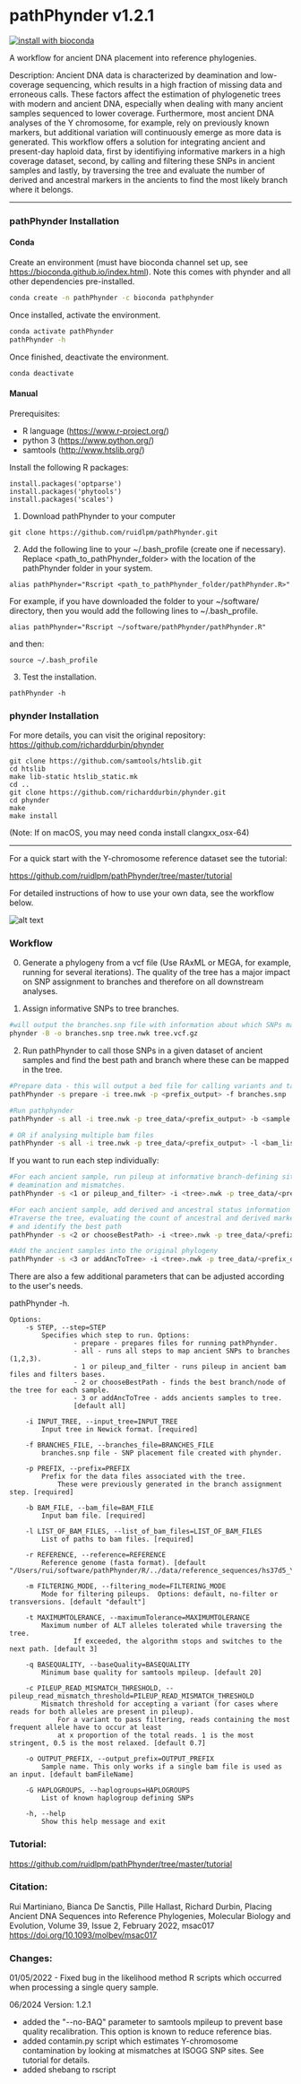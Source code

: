 # pathPhynder v1.2.1

[![install with 
bioconda](https://img.shields.io/badge/install%20with-bioconda-brightgreen.svg?style=flat)](http://bioconda.github.io/recipes/pathphynder/README.html)

A workflow for ancient DNA placement into reference phylogenies.

Description: Ancient DNA data is characterized by deamination and low-coverage sequencing, which results in a high fraction of missing data and erroneous calls. These factors affect the estimation of phylogenetic trees with modern and ancient DNA, especially when dealing with many ancient samples sequenced to lower coverage. Furthermore, most ancient DNA analyses of the Y chromosome, for example, rely on previously known markers, but additional variation will continuously emerge as more data is generated. This workflow offers a solution for integrating ancient and present-day haploid data, first by identifiying informative markers in a high coverage dataset, second, by calling and filtering these SNPs in ancient samples and lastly, by traversing the tree and evaluate the number of derived and ancestral markers in the ancients to find the most likely branch where it belongs.


_________________________________________________

### pathPhynder Installation

#### Conda

Create an environment (must have bioconda channel set up, see https://bioconda.github.io/index.html).
Note this comes with phynder and all other dependencies pre-installed.

``` bash
conda create -n pathPhynder -c bioconda pathphynder
```

Once installed, activate the environment.

```bash
conda activate pathPhynder
pathPhynder -h
```

Once finished, deactivate the environment.

```bash
conda deactivate
```

#### Manual

Prerequisites:

 - R language (https://www.r-project.org/)
 - python 3 (https://www.python.org/)
 - samtools (http://www.htslib.org/)


Install the following R packages:
```
install.packages('optparse')
install.packages('phytools')
install.packages('scales')
```

1) Download pathPhynder to your computer
```
git clone https://github.com/ruidlpm/pathPhynder.git
```

2) Add the following line to your ~/.bash_profile (create one if necessary). Replace <path_to_pathPhynder_folder> with the location of the pathPhynder folder in your system.
```
alias pathPhynder="Rscript <path_to_pathPhynder_folder/pathPhynder.R>"
```
For example, if you have downloaded the folder to your ~/software/ directory, then you would add the following lines to ~/.bash_profile.
```
alias pathPhynder="Rscript ~/software/pathPhynder/pathPhynder.R"
```
and then:
```
source ~/.bash_profile
```

3) Test the installation.

```
pathPhynder -h
```

### phynder Installation

For more details, you can visit the original repository:
https://github.com/richarddurbin/phynder

```
git clone https://github.com/samtools/htslib.git
cd htslib
make lib-static htslib_static.mk
cd ..
git clone https://github.com/richarddurbin/phynder.git
cd phynder
make
make install
```

(Note: If on macOS, you may need conda install clangxx_osx-64)
_________________________________________________

For a quick start with the Y-chromosome reference dataset see the tutorial:

https://github.com/ruidlpm/pathPhynder/tree/master/tutorial


For detailed instructions of how to use your own data, see the workflow below.


![alt text](figures/workflow.png)


### Workflow

0) Generate a phylogeny from a vcf file (Use RAxML or MEGA, for example, running for several iterations). The quality of the tree has a major impact on SNP assignment to branches and therefore on all downstream analyses.

1) Assign informative SNPs to tree branches.

```bash
#will output the branches.snp file with information about which SNPs map to each branch of the tree.
phynder -B -o branches.snp tree.nwk tree.vcf.gz

```

2) Run pathPhynder to call those SNPs in a given dataset of ancient samples and find the best path and branch where these can be mapped in the tree.

```bash
#Prepare data - this will output a bed file for calling variants and tables for pylogenetic placement
pathPhynder -s prepare -i tree.nwk -p <prefix_output> -f branches.snp

#Run pathphynder
pathPhynder -s all -i tree.nwk -p tree_data/<prefix_output> -b <sample.bam>

# OR if analysing multiple bam files
pathPhynder -s all -i tree.nwk -p tree_data/<prefix_output> -l <bam_list>
```

If you want to run each step individually:
```bash
#For each ancient sample, run pileup at informative branch-defining sites, filtering for
# deamination and mismatches. 
pathPhynder -s <1 or pileup_and_filter> -i <tree>.nwk -p tree_data/<prefix_output> -l <sample.list>

#For each ancient sample, add derived and ancestral status information at each branch of the tree.
#Traverse the tree, evaluating the count of ancestral and derived markers at each branch,
# and identify the best path
pathPhynder -s <2 or chooseBestPath> -i <tree>.nwk -p tree_data/<prefix_output> -l <bam_list>

#Add the ancient samples into the original phylogeny
pathPhynder -s <3 or addAncToTree> -i <tree>.nwk -p tree_data/<prefix_output> -l <bam_list>
```


There are also a few additional parameters that can be adjusted according to the user's needs.

pathPhynder -h.
```
Options:
	-s STEP, --step=STEP
		Specifies which step to run. Options:
    			- prepare - prepares files for running pathPhynder.
    			- all - runs all steps to map ancient SNPs to branches (1,2,3).
    			- 1 or pileup_and_filter - runs pileup in ancient bam files and filters bases.
    			- 2 or chooseBestPath - finds the best branch/node of the tree for each sample.
    			- 3 or addAncToTree - adds ancients samples to tree.
    			[default all]

	-i INPUT_TREE, --input_tree=INPUT_TREE
		Input tree in Newick format. [required]

	-f BRANCHES_FILE, --branches_file=BRANCHES_FILE
		branches.snp file - SNP placement file created with phynder.

	-p PREFIX, --prefix=PREFIX
		Prefix for the data files associated with the tree.
        	These were previously generated in the branch assignment step. [required]

	-b BAM_FILE, --bam_file=BAM_FILE
		Input bam file. [required]

	-l LIST_OF_BAM_FILES, --list_of_bam_files=LIST_OF_BAM_FILES
		List of paths to bam files. [required]

	-r REFERENCE, --reference=REFERENCE
		Reference genome (fasta format). [default "/Users/rui/software/pathPhynder/R/../data/reference_sequences/hs37d5_Y.fa.gz"]

	-m FILTERING_MODE, --filtering_mode=FILTERING_MODE
		Mode for filtering pileups.  Options: default, no-filter or transversions. [default "default"]

	-t MAXIMUMTOLERANCE, --maximumTolerance=MAXIMUMTOLERANCE
		Maximum number of ALT alleles tolerated while traversing the tree.
                If exceeded, the algorithm stops and switches to the next path. [default 3]

	-q BASEQUALITY, --baseQuality=BASEQUALITY
		Minimum base quality for samtools mpileup. [default 20]

	-c PILEUP_READ_MISMATCH_THRESHOLD, --pileup_read_mismatch_threshold=PILEUP_READ_MISMATCH_THRESHOLD
		Mismatch threshold for accepting a variant (for cases where reads for both alleles are present in pileup).
        	For a variant to pass filtering, reads containing the most frequent allele have to occur at least
        	at x proportion of the total reads. 1 is the most stringent, 0.5 is the most relaxed. [default 0.7]

	-o OUTPUT_PREFIX, --output_prefix=OUTPUT_PREFIX
		Sample name. This only works if a single bam file is used as an input. [default bamFileName]

	-G HAPLOGROUPS, --haplogroups=HAPLOGROUPS
		List of known haplogroup defining SNPs

	-h, --help
		Show this help message and exit

```


### Tutorial:

https://github.com/ruidlpm/pathPhynder/tree/master/tutorial


### Citation:

Rui Martiniano, Bianca De Sanctis, Pille Hallast, Richard Durbin,
Placing Ancient DNA Sequences into Reference Phylogenies,
Molecular Biology and Evolution, Volume 39, Issue 2, February 2022, msac017
https://doi.org/10.1093/molbev/msac017



### Changes:

01/05/2022 - Fixed bug in the likelihood method R scripts which occurred when processing a single query sample.

06/2024 Version: 1.2.1
- added the "--no-BAQ" parameter to samtools mpileup to prevent base quality recalibration. This option is known to reduce reference bias.
- added contamin.py script which estimates Y-chromosome contamination by looking at mismatches at ISOGG SNP sites. See tutorial for details.
- added shebang to rscript

